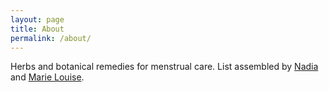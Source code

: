 ```yaml
---
layout: page
title: About
permalink: /about/
---
```


Herbs and botanical remedies for menstrual care. List assembled by [Nadia](http://nadiacw.com) and [Marie Louise](http://mljuul.com).

